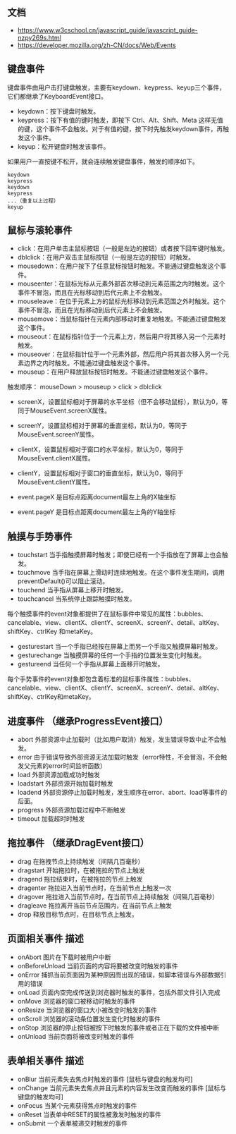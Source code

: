 ## 文档
- https://www.w3cschool.cn/javascript_guide/javascript_guide-nzpy269s.html
- https://developer.mozilla.org/zh-CN/docs/Web/Events

## 键盘事件

键盘事件由用户击打键盘触发，主要有keydown、keypress、keyup三个事件，它们都继承了KeyboardEvent接口。

- keydown：按下键盘时触发。
- keypress：按下有值的键时触发，即按下 Ctrl、Alt、Shift、Meta 这样无值的键，这个事件不会触发。对于有值的键，按下时先触发keydown事件，再触发这个事件。
- keyup：松开键盘时触发该事件。

如果用户一直按键不松开，就会连续触发键盘事件，触发的顺序如下。

```tsx
keydown
keypress
keydown
keypress
...（重复以上过程）
keyup

```


## 鼠标与滚轮事件

* click：在用户单击主鼠标按钮（一般是左边的按钮）或者按下回车键时触发。
* dblclick：在用户双击主鼠标按钮（一般是左边的按钮）时触发。
* mousedown：在用户按下了任意鼠标按钮时触发。不能通过键盘触发这个事件。
* mouseenter：在鼠标光标从元素外部首次移动到元素范围之内时触发。这个事件不冒泡，而且在光标移动到后代元素上不会触发。
* mouseleave：在位于元素上方的鼠标光标移动到元素范围之外时触发。这个事件不冒泡，而且在光标移动到后代元素上不会触发。
* mousemove：当鼠标指针在元素内部移动时重复地触发。不能通过键盘触发这个事件。
* mouseout：在鼠标指针位于一个元素上方，然后用户将其移入另一个元素时触发。
* mouseover：在鼠标指针位于一个元素外部，然后用户将其首次移入另一个元素边界之内时触发。不能通过键盘触发这个事件。
* mouseup：在用户释放鼠标按钮时触发。不能通过键盘触发这个事件。


触发顺序： mouseDown > mouseup > click > dblclick

* screenX，设置鼠标相对于屏幕的水平坐标（但不会移动鼠标），默认为0，等同于MouseEvent.screenX属性。
* screenY，设置鼠标相对于屏幕的垂直坐标，默认为0，等同于MouseEvent.screenY属性。
* clientX，设置鼠标相对于窗口的水平坐标，默认为0，等同于MouseEvent.clientX属性。
* clientY，设置鼠标相对于窗口的垂直坐标，默认为0，等同于MouseEvent.clientY属性。

* event.pageX 是目标点距离document最左上角的X轴坐标

* event.pageY 是目标点距离document最左上角的Y轴坐标

## 触摸与手势事件

* touchstart	当手指触摸屏幕时触发；即使已经有一个手指放在了屏幕上也会触发。
* touchmove	当手指在屏幕上滑动时连续地触发。在这个事件发生期间，调用preventDefault()可以阻止滚动。
* touchend	当手指从屏幕上移开时触发。
* touchcancel	当系统停止跟踪触摸时触发。

每个触摸事件的event对象都提供了在鼠标事件中常见的属性：bubbles、cancelable、view、clientX、clientY、screenX、screenY、detail、altKey、shiftKey、ctrlKey 和metaKey。


* gesturestart	当一个手指已经按在屏幕上而另一个手指又触摸屏幕时触发。
* gesturechange	当触摸屏幕的任何一个手指的位置发生变化时触发。
* gestureend	当任何一个手指从屏幕上面移开时触发。

每个手势事件的event对象都包含着标准的鼠标事件属性：bubbles、cancelable、view、clientX、clientY、screenX、screenY、detail、altKey、shiftKey、ctrlKey和metaKey。

## 进度事件 （继承ProgressEvent接口）

* abort	外部资源中止加载时（比如用户取消）触发，发生错误导致中止不会触发。
* error	由于错误导致外部资源无法加载时触发（error特性，不会冒泡，不会触发父元素的error时间监听函数）
* load	外部资源加载成功时触发
* loadstart	外部资源开始加载时触发
* loadend	外部资源停止加载时触发，发生顺序在error、abort、load等事件的后面。
* progress	外部资源加载过程中不断触发
* timeout	加载超时时触发

## 拖拉事件 （继承DragEvent接口）

* drag	在拖拽节点上持续触发（间隔几百毫秒）
* dragstart	开始拖拉时，在被拖拉的节点上触发
* dragend	拖拉结束时，在被拖拉的节点上触发
* dragenter	拖拉进入当前节点时，在当前节点上触发一次
* dragover	拖拉进入当前节点时，在当前节点上持续触发（间隔几百毫秒）
* dragleave	拖拉离开当前节点范围内，在当前节点上触发
* drop	释放目标节点时，在目标节点上触发。

## 页面相关事件 描述

* onAbort 图片在下载时被用户中断
* onBeforeUnload 当前页面的内容将要被改变时触发的事件
* onError 捕抓当前页面因为某种原因而出现的错误，如脚本错误与外部数据引用的错误
* onLoad 页面内空完成传送到浏览器时触发的事件，包括外部文件引入完成
* onMove 浏览器的窗口被移动时触发的事件
* onResize 当浏览器的窗口大小被改变时触发的事件
* onScroll 浏览器的滚动条位置发生变化时触发的事件
* onStop 浏览器的停止按钮被按下时触发的事件或者正在下载的文件被中断
* onUnload 当前页面将被改变时触发的事件

## 表单相关事件 描述

* onBlur 当前元素失去焦点时触发的事件 [鼠标与键盘的触发均可]
* onChange 当前元素失去焦点并且元素的内容发生改变而触发的事件 [鼠标与键盘的触发均可]
* onFocus 当某个元素获得焦点时触发的事件
* onReset 当表单中RESET的属性被激发时触发的事件
* onSubmit 一个表单被递交时触发的事件


